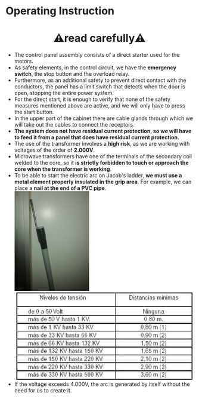 # Operating Instruction


<H1 align="center"> ⚠️read carefully⚠️ </H1>


- The control panel assembly consists of a direct starter used for the motors.  
- As safety elements, in the control circuit, we have the **emergency switch**, the stop button and the overload relay.  
- Furthermore, as an additional safety to prevent direct contact with the conductors, the panel has a limit switch that detects when the door is open, stopping the entire power system.  
- For the direct start, it is enough to verify that none of the safety measures mentioned above are active, and we will only have to press the start button.  
- In the upper part of the cabinet there are cable glands through which we will take out the cables to connect the receptors.  
- **The system does not have residual current protection, so we will have to feed it from a panel that does have residual current protection.**
- The use of the transformer involves a **high risk**, as we are working with voltages of the order of **2.000V**. 
- Microwave transformers have one of the terminals of the secondary coil welded to the core, so it **is strictly forbidden to touch or approach the core when the transformer is working**.
- To be able to start the electric arc on Jacob's ladder, **we must use a metal element properly insulated in the grip area**. For example, we can place a **nail at the end of a PVC pipe**.  
  <img src="../images/insulated-nail.jpg" width="200"/>    <img src="../images/safety-distance.jpg" width="510"/>
- If the voltage exceeds 4.000V, the arc is generated by itself without the need for us to create it.
